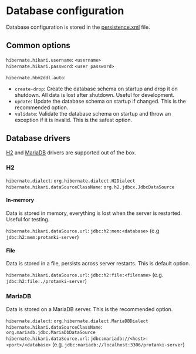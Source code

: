 # Database configuration

Database configuration is stored in the [persistence.xml](/src/main/resources/META-INF/persistence.xml) file.

## Common options

`hibernate.hikari.username`: `<username>`  
`hibernate.hikari.password`: `<user password>`

`hibernate.hbm2ddl.auto`:

* `create-drop`: Create the database schema on startup and drop it on shutdown. All data is lost after shutdown. Useful for development.
* `update`: Update the database schema on startup if changed. This is the recommended option.
* `validate`: Validate the database schema on startup and throw an exception if it is invalid. This is the safest option.

## Database drivers

[H2](https://h2database.com/) and [MariaDB](https://mariadb.org/) drivers are supported out of the box.

### H2

`hibernate.dialect`: `org.hibernate.dialect.H2Dialect`  
`hibernate.hikari.dataSourceClassName`: `org.h2.jdbcx.JdbcDataSource`

#### In-memory

Data is stored in memory, everything is lost when the server is restarted. Useful for testing.

`hibernate.hikari.dataSource.url`: `jdbc:h2:mem:<database>` (e.g `jdbc:h2:mem:protanki-server`)

#### File

Data is stored in a file, persists across server restarts. This is default option.

`hibernate.hikari.dataSource.url`: `jdbc:h2:file:<filename>` (e.g. `jdbc:h2:file:./protanki-server`)

### MariaDB

Data is stored on a MariaDB server. This is the recommended option.

`hibernate.dialect`: `org.hibernate.dialect.MariaDBDialect`  
`hibernate.hikari.dataSourceClassName`: `org.mariadb.jdbc.MariaDbDataSource`  
`hibernate.hikari.dataSource.url`: `jdbc:mariadb://<host>:<port>/<database>` (e.g. `jdbc:mariadb://localhost:3306/protanki-server`)
